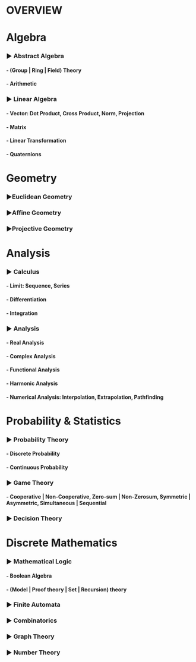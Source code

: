 # OVERVIEW

# Algebra
### ▶ Abstract Algebra
####   - (Group | Ring | Field) Theory
####   - Arithmetic
### ▶ Linear Algebra
####   - Vector: Dot Product, Cross Product, Norm, Projection
####   - Matrix 
####   - Linear Transformation
####   - Quaternions

# Geometry
### ▶Euclidean Geometry
### ▶Affine Geometry
### ▶Projective Geometry

# Analysis
### ▶ Calculus
####   - Limit: Sequence, Series
####   - Differentiation
####   - Integration
### ▶ Analysis
####   - Real Analysis
####   - Complex Analysis
####   - Functional Analysis
####   - Harmonic Analysis
####   - Numerical Analysis: Interpolation, Extrapolation, Pathfinding

# Probability & Statistics
### ▶ Probability Theory
####   - Discrete Probability
####   - Continuous Probability
### ▶ Game Theory
####   - Cooperative | Non-Cooperative, Zero-sum | Non-Zerosum, Symmetric | Asymmetric, Simultaneous | Sequential
### ▶ Decision Theory

# Discrete Mathematics
### ▶ Mathematical Logic
####   - Boolean Algebra
####   - (Model | Proof theory | Set | Recursion) theory
### ▶ Finite Automata
### ▶ Combinatorics
### ▶ Graph Theory
### ▶ Number Theory
